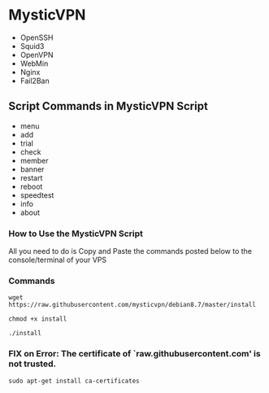 # MysticVPN

* OpenSSH
* Squid3
* OpenVPN
* WebMin
* Nginx
* Fail2Ban

## Script Commands in MysticVPN Script

* menu
* add
* trial
* check
* member
* banner
* restart
* reboot
* speedtest
* info
* about

### How to Use the MysticVPN Script

All you need to do is Copy and Paste the commands posted below to the console/terminal of your VPS

### Commands

```
wget https://raw.githubusercontent.com/mysticvpn/debian8.7/master/install
```
```
chmod +x install
```
```
./install
```

### FIX on Error: The certificate of `raw.githubusercontent.com' is not trusted.
```
sudo apt-get install ca-certificates
```
